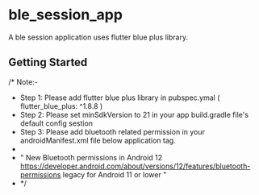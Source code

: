 # ble_session_app

A ble session application uses flutter blue plus library.

## Getting Started

/* Note:- 
 * Step 1: Please add flutter blue plus library in pubspec.ymal ( flutter_blue_plus: ^1.8.8 )
 * Step 2: Please set minSdkVersion to 21 in your app build.gradle file's default config sestion
 * Step 3: Please add bluetooth related permission in your androidManifest.xml file below application tag.
 *    
 *  " New Bluetooth permissions in Android 12
    https://developer.android.com/about/versions/12/features/bluetooth-permissions 
    <uses-permission android:name="android.permission.BLUETOOTH_SCAN" android:usesPermissionFlags="neverForLocation" />
    <uses-permission android:name="android.permission.BLUETOOTH_CONNECT" />
    legacy for Android 11 or lower
    <uses-permission android:name="android.permission.BLUETOOTH" android:maxSdkVersion="30" />
    <uses-permission android:name="android.permission.BLUETOOTH_ADMIN" android:maxSdkVersion="30" /> "
 * */ 

